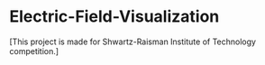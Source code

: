 # Electric-Field-Visualization

[This project is made for Shwartz-Raisman Institute of Technology competition.]
